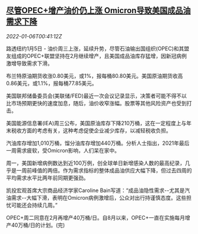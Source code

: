 <!--1641430862000-->
[尽管OPEC+增产油价仍上涨 Omicron导致美国成品油需求下降](https://cn.reuters.com/article/oil-close-0105-wedn-idCNKBS2JG01D)
------

<div><i>2022-01-06T00:41:12Z</i></div><p>路透纽约1月5日 - 油价周三上涨，延续升势，尽管石油输出国组织(OPEC)和其盟友组成的OPEC+联盟坚持在2月继续增产，且美国成品油库存猛增，因新冠病例激增导致需求下滑。</p><p>布兰特原油期货收涨0.80美元，或1%，报每桶80.80美元。美国原油期货收高0.86美元，或1.1%，报每桶77.85美元。</p><p>美国联邦储备委员会(美联储/FED)最近一次会议记录显示，决策者可能不得不以比市场预期更快的速度加息，随后，油价收窄涨幅。股票等其他风险资产也受到打击。</p><p>美国能源信息署(IEA)周三公布，美国原油库存下降210万桶，这在一定程度上与年末税收方面的考虑有关，这种考虑促使企业减少库存，以减轻税收负担。</p><p>汽油库存增加1,010万桶，馏分油库存增加440万桶。分析人士指出，2021年最后一周需求疲软，受Omicron影响，人们呆在家中。</p><p>周一，美国新增病例数达到近100万例，创全球单日新增感染人数的最高纪录，几乎是一周前峰值的两倍。作为需求指标的整体成品油供应大幅下降，但过去四周的平均需求水平比两年前同期更强劲。</p><p>凯投宏观首席大宗商品经济学家Caroline Bain写道：“成品油隐性需求--尤其是汽油需求--大幅下滑，表明在Omicron病例激增后，公众对出行持谨慎态度。这些担忧可能还会持续几周。”</p><p>OPEC+周二同意在2月再增产40万桶/日。自8月以来，OPEC+一直在实施每月增产40万桶/日的计划。(完)</p>
